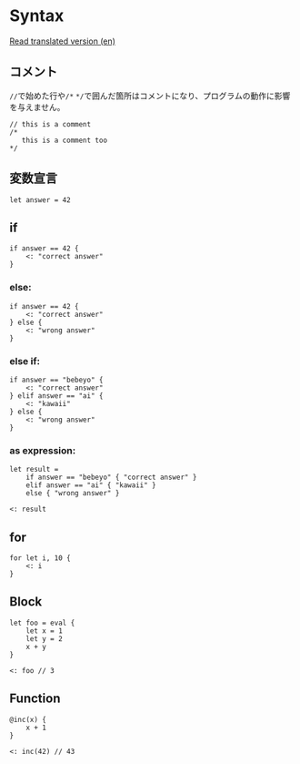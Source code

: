 # Syntax

[Read translated version (en)](../translations/en/docs/syntax.md)

## コメント
`//`で始めた行や`/*` `*/`で囲んだ箇所はコメントになり、プログラムの動作に影響を与えません。

```
// this is a comment
/*
   this is a comment too
*/
```

## 変数宣言
```
let answer = 42
```

## if
```
if answer == 42 {
	<: "correct answer"
}
```

### else:
```
if answer == 42 {
	<: "correct answer"
} else {
	<: "wrong answer"
}
```

### else if:
```
if answer == "bebeyo" {
	<: "correct answer"
} elif answer == "ai" {
	<: "kawaii"
} else {
	<: "wrong answer"
}
```

### as expression:
```
let result =
	if answer == "bebeyo" { "correct answer" }
	elif answer == "ai" { "kawaii" }
	else { "wrong answer" }

<: result
```

## for
```
for let i, 10 {
	<: i
}
```

## Block
```
let foo = eval {
	let x = 1
	let y = 2
	x + y
}

<: foo // 3
```

## Function
```
@inc(x) {
	x + 1
}

<: inc(42) // 43
```
